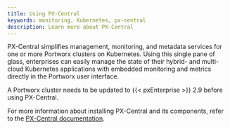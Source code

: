 ```yaml
---
title: Using PX-Central
keywords: monitoring, Kubernetes, px-central
description: Learn more about PX-Central
---
```


PX-Central simplifies management, monitoring, and metadata services for one or more Portworx clusters on Kubernetes. Using this single pane of glass, enterprises can easily manage the state of their hybrid- and multi-cloud Kubernetes applications with embedded monitoring and metrics directly in the Portworx user interface.

A Portworx cluster needs to be updated to {{< pxEnterprise >}} 2.9 before using PX-Central. 

For more information about installing PX-Central and its components, refer to the [PX-Central documentation](https://central.docs.portworx.com/).


